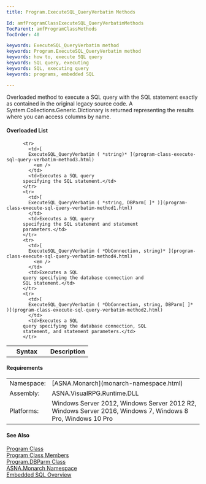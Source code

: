 ```yaml
---
title: Program.ExecuteSQL_QueryVerbatim Methods

Id: amfProgramClassExecuteSQL_QueryVerbatimMethods
TocParent: amfProgramClassMethods
TocOrder: 40

keywords: ExecuteSQL_QueryVerbatim method
keywords: Program.ExecuteSQL_QueryVerbatim method
keywords: how to, execute SQL query
keywords: SQL query, executing
keywords: SQL, executing query
keywords: programs, embedded SQL

---
```


Overloaded method to execute a SQL query with the SQL statement exactly as contained in the original legacy source code. A System.Collections.Generic.Dictionary is returned representing the results where you can access columns by name.

#### Overloaded List
<table class="mytable" cellspacing="0" cellpadding="4" width="90%">
          <colgroup>
            <col width="50%" />
            <col width="50%" />
          </colgroup>
          <tr>
            <th>Syntax</th>
            <th>Description</th>
          </tr>

          <tr>
            <td>[
            ExecuteSQL_QueryVerbatim ( *string)* ](program-class-execute-sql-query-verbatim-method3.html)
              <em />
            </td>
            <td>Executes a SQL query
          specifying the SQL statement.</td>
          </tr>
          <tr>
            <td>[
            ExecuteSQL_QueryVerbatim ( *string, DBParm[ ]* )](program-class-execute-sql-query-verbatim-method1.html)
            </td>
            <td>Executes a SQL query
          specifying the SQL statement and statement
          parameters.</td>
          </tr>
          <tr>
            <td>[
            ExecuteSQL_QueryVerbatim ( *DbConnection, string)* ](program-class-execute-sql-query-verbatim-method4.html)
              <em />
            </td>
            <td>Executes a SQL
          query specifying the database connection and
          SQL statement.</td>
          </tr>
          <tr>
            <td>[
            ExecuteSQL_QueryVerbatim ( *DbConnection, string, DBParm[ ]* )](program-class-execute-sql-query-verbatim-method2.html)
            </td>
            <td>Executes a SQL
          query specifying the database connection, SQL
          statement, and statement parameters.</td>
          </tr>
</table>

<!-- start -->

#### Requirements
<table class="dttable" cellspacing="0" cellpadding="4" width="60%">
           <colgroup>
            <col width="15%" style="font-weight:bold" />
            <col width="85%" />
          </colgroup>
          <tr>
            <td>Namespace:</td>
            <td>[ASNA.Monarch](monarch-namespace.html)</td>
          </tr>
          <tr>
            <td>Assembly:</td>
            <td>ASNA.VisualRPG.Runtime.DLL</td>
          </tr>
         <tr>
            <td>Platforms:</td>
            <td> Windows Server 2012, Windows Server 2012 R2, Windows Server 2016, Windows 7, Windows 8 Pro, Windows 10 Pro</td>
         </tr>
</table>

<!-- end -->

#### See Also
[Program Class](program-class.html)<br />[Program Class Members](program-class-members.html)<br />[Program.DBParm Class](program-db-parm-class.html)<br />[ASNA.Monarch Namespace](monarch-namespace.html)<br />[Embedded SQL Overview](amfconSQLStatementExamples.html)
